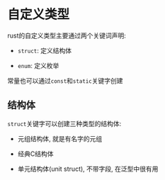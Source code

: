 # 自定义类型

rust的自定义类型主要通过两个关键词声明:

* `struct`: 定义结构体

* `enum`: 定义枚举

常量也可以通过`const`和`static`关键字创建

## 结构体

`struct`关键字可以创建三种类型的结构体:

* 元组结构体, 就是有名字的元组

* 经典C结构体

* 单元结构体(unit struct), 不带字段, 在泛型中很有用

